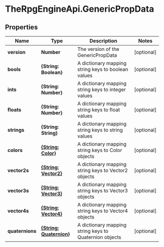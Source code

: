 # TheRpgEngineApi.GenericPropData

## Properties

Name | Type | Description | Notes
------------ | ------------- | ------------- | -------------
**version** | **Number** | The version of the GenericPropData | [optional] 
**bools** | **{String: Boolean}** | A dictionary mapping string keys to boolean values | [optional] 
**ints** | **{String: Number}** | A dictionary mapping string keys to integer values | [optional] 
**floats** | **{String: Number}** | A dictionary mapping string keys to float values | [optional] 
**strings** | **{String: String}** | A dictionary mapping string keys to string values | [optional] 
**colors** | [**{String: Color}**](Color.md) | A dictionary mapping string keys to Color objects | [optional] 
**vector2s** | [**{String: Vector2}**](Vector2.md) | A dictionary mapping string keys to Vector2 objects | [optional] 
**vector3s** | [**{String: Vector3}**](Vector3.md) | A dictionary mapping string keys to Vector3 objects | [optional] 
**vector4s** | [**{String: Vector4}**](Vector4.md) | A dictionary mapping string keys to Vector4 objects | [optional] 
**quaternions** | [**{String: Quaternion}**](Quaternion.md) | A dictionary mapping string keys to Quaternion objects | [optional] 


